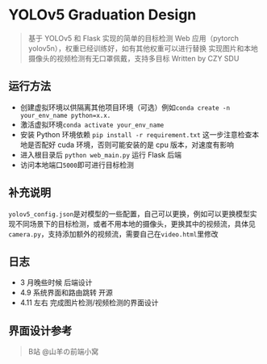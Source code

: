 # YOLOv5 Graduation Design

> 基于 YOLOv5 和 Flask 实现的简单的目标检测 Web 应用（pytorch yolov5n），权重已经训练好，如有其他权重可以进行替换
> 实现图片和本地摄像头的视频检测有无口罩佩戴，支持多目标
> Written by CZY SDU

## 运行方法

- 创建虚拟环境以供隔离其他项目环境（可选）例如`conda create -n your_env_name python=x.x.`
- 激活虚拟环境`conda activate your_env_name`
- 安装 Python 环境依赖 `pip install -r requirement.txt` 这一步注意检查本地是否配好 cuda 环境，否则可能安装的是 cpu 版本，对速度有影响
- 进入根目录后 `python web_main.py` 运行 Flask 后端
- 访问本地端口`5000`即可进行目标检测

## 补充说明

`yolov5_config.json`是对模型的一些配置，自己可以更换，例如可以更换模型实现不同场景下的目标检测，或者不用本地的摄像头，更换其中的视频流，具体见`camera.py`，支持添加额外的视频流，需要自己在`video.html`里修改

## 日志

- 3 月晚些时候 后端设计
- 4.9 系统界面和路由跳转 开源
- 4.11 左右 完成图片检测/视频检测的界面设计

## 界面设计参考

> B站 @山羊の前端小窝